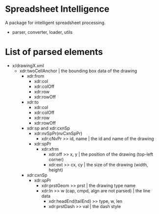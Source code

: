 # Spreadsheet Intelligence

A package for intelligent spreadsheet processing.




- parser, converter, loader, utils


# List of parsed elements
- x/drawingX.xml
  - xdr:twoCellAnchor | the bounding box data of the drawing
    - xdr:from
      - xdr:col
      - xdr:colOff
      - xdr:row
      - xdr:rowOff
    - xdr:to
      - xdr:col
      - xdr:colOff
      - xdr:row
      - xdr:rowOff
    - xdr:sp and xdr:cxnSp
      - xdr:nvSpPr(nvCxnSpPr)
        - xdr:cNvPr >> id, name | the id and name of the drawing
      - xdr:spPr
        - xdr:xfrm
          - xdr:off >> x, y | the position of the drawing (top-left corner)
          - xdr:ext >> cx, cy | the size of the drawing (width, height)
    - xdr:cxnSp
      - xdr:spPr
        - xdr:prstGeom >> prst | the drawing type name
        - xdr:ln >> w (cap, cmpd, algn are not parsed) | the line data
          - xdr:headEnd(tailEnd) >> type, w, len
          - xdr:prstDash >> val | the dash style
